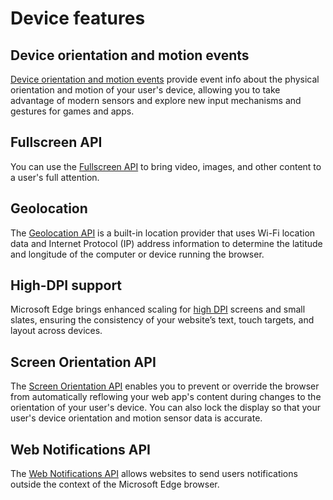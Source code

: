 # Device features

## Device orientation and motion events
[Device orientation and motion events](./device-orientation-and-motion-events) provide event info about the physical orientation and motion of your user's device, allowing you to take advantage of modern sensors and explore new input mechanisms and gestures for games and apps.

## Fullscreen API
You can use the [Fullscreen API](./fullscreen-api) to bring video, images, and other content to a user's full attention.

## Geolocation
The [Geolocation API](./Geolocation) is a built-in location provider that uses Wi-Fi location data and Internet Protocol (IP) address information to determine the latitude and longitude of the computer or device running the browser. 

## High-DPI support
Microsoft Edge brings enhanced scaling for [high DPI](./high-DPI-support) screens and small slates, ensuring the consistency of your website’s text, touch targets, and layout across devices.

## Screen Orientation API
The [Screen Orientation API](./screen-orientation-api) enables you to prevent or override the browser from automatically reflowing your web app's content during changes to the orientation of your user's device. You can also lock the display so that your user's device orientation and motion sensor data is accurate.

## Web Notifications API
The [Web Notifications API](./web-notifications-api) allows websites to send users notifications outside the context of the Microsoft Edge browser.
